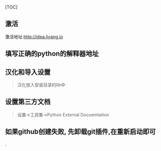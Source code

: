 [TOC]

## 激活
激活地址:http://idea.liyang.io

## 填写正确的python的解释器地址

##  汉化和导入设置
>汉化放入安装目录的lib中

## 设置第三方文档
>设置->工具集->Python External Docuemtation

## 如果github创建失败, 先卸载git插件,在重新启动即可
.